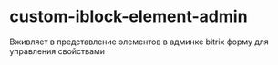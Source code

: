 # custom-iblock-element-admin
Вживляет в представление элементов в админке bitrix форму для управления свойствами
